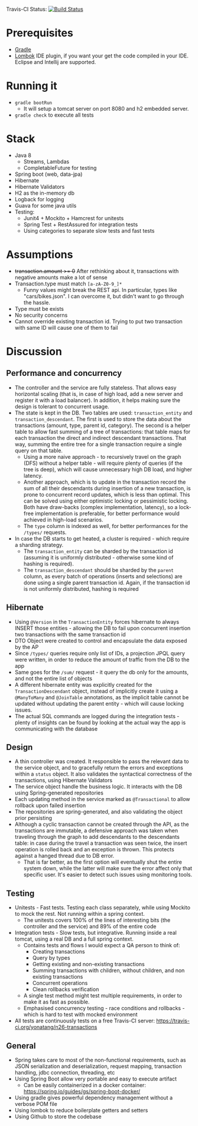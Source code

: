 Travis-CI Status: [![Build Status](https://travis-ci.org/yonatang/n26-transactions.svg?branch=master)](https://travis-ci.org/yonatang/n26-transactions)

# Prerequisites
* [Gradle](https://gradle.org/)
* [Lombok](https://projectlombok.org) IDE plugin, if you want your get the code compiled in your IDE. Eclipse and
  Intellij are supported.

# Running it
* ```gradle bootRun``` 
    * It will setup a tomcat server on port 8080 and h2 embedded server.
* ```gradle check``` to execute all tests

# Stack
* Java 8
    * Streams, Lambdas
    * CompletableFuture for testing
* Spring boot (web, data-jpa)
* Hibernate
* Hibernate Validators
* H2 as the in-memory db
* Logback for logging
* Guava for some java utils
* Testing:
    * Junit4 + Mockito + Hamcrest for unitests
    * Spring Test + RestAssured for integration tests
    * Using categories to separate slow tests and fast tests
 
# Assumptions
* ~~transaction.amount >= 0~~ After rethinking about it, transactions with negative amounts make a lot of sense
* Transaction.type must match ```[a-zA-Z0-9_]*```
    * Funny values might break the REST api. In particular, types like "cars/bikes.json". I can overcome it, but didn't want
      to go through the hassle.
* Type must be exists
* No security concerns
* Cannot override existing transaction id. Trying to put two transaction with same ID will cause one of them to fail

# Discussion
## Performance and concurrency
* The controller and the service are fully stateless. That allows easy horizontal scaling (that is, in case of high load, 
  add a new server and register it with a load balancer). In addition, it helps making sure the design is tolerant
  to concurrent usage.
* The state is kept in the DB. Two tables are used: ```transaction_entity``` and ```transaction_descendant```. The 
  first is used to store the data about the transactions (amount, type, parent id, category). The second is a helper 
  table to allow fast summing of a tree of transactions: that table maps for each transaction the direct and indirect
  descendant transactions. That way, summing the entire tree for a single transaction require a single query on that 
  table.
    * Using a more naive approach - to recursively travel on the graph (DFS) without a helper table - will require 
      plenty of queries (if the tree is deep), which will cause unnecessary high DB load, and higher latency.
    * Another approach, which is to update in the transaction record the sum of all their descendants during 
      insertion of a new transaction, is prone to concurrent record updates, which is less than optimal.
      This can be solved using either optimistic locking or pessimistic locking. Both have draw-backs (complex 
      implementation, latency), so a lock-free implementation is preferable, for better performance would achieved 
      in high-load scenarios.
    * The ```type``` column is indexed as well, for better performances for the ```/types/``` requests.  
* In case the DB starts to get heated, a cluster is required - which require a sharding strategy. 
    * The ```transaction_entity``` can be sharded by the transaction id (assuming it is uniformly distributed - 
      otherwise some kind of hashing is required).
    * The ```transaction_descendant``` should be sharded by the ```parent``` column, as every batch of operations 
      (inserts and selections) are done using a single parent transaction id. Again, if the transaction id is not
      uniformly distributed, hashing is required
      
## Hibernate
* Using ```@Version``` in the ```TransactionEntity``` forces hibernate to always INSERT those entities - allowing the DB
  to fail upon concurrent insertion two transactions with the same transaction id
* DTO Object were created to control and encapsulate the data exposed by the AP
* Since ```/types/``` queries require only list of IDs, a projection JPQL query were written, in order to reduce 
  the amount of traffic from the DB to the app
* Same goes for the ```/sum/``` request - it query the db only for the amounts, and not the entire list of objects
* A different hibernate entity was explicitly created for the ```TransactionDescendant``` object, instead of implicitly
  create it using a ```@ManyToMany``` and ```@JoinTable``` annotations, as the implicit table cannot be updated without
  updating the parent entity - which will cause locking issues.
* The actual SQL commands are logged during the integration tests - plenty of insights can be found by looking 
  at the actual way the app is communicating with the database
    
## Design
* A thin controller was created. It responsible to pass the relevant data to the service object, and to 
  gracefully return the errors and exceptions within a ```status``` object. It also validates the syntactical correctness of the 
  transactions, using Hibernate Validators
* The service object handle the business logic. It interacts with the DB using Spring-generated repositories
* Each updating method in the service marked as ```@Transactional``` to allow rollback upon failed insertion
* The repositories are spring-generated, and also validating the object prior persisting
* Although a cyclic transaction cannot be created through the API, as the transactions are immutable, a defensive
  approach was taken when traveling through the graph to add descendants to the descendants table: in case during
  the travel a transaction was seen twice, the insert operation is rolled back and an exception is thrown. This protects 
  against a hanged thread due to DB error.
    * That is far better, as the first option will eventually shut the entire system down, while the latter will 
      make sure the error affect only that specific user. It's easier to detect such issues using monitoring tools.
      

## Testing
* Unitests - Fast tests. Testing each class separately, while using Mockito to mock the rest. Not running within a 
  spring context.
    * The unitests covers 100% of the lines of interesting bits (the controller and the service) and 89% of the entire 
      code
* Integration tests - Slow tests, but integrative. Running inside a real tomcat, using a real DB and 
  a full spring context.
    * Contains tests and flows I would expect a QA person to think of:
        * Creating transactions
        * Query by types
        * Getting existing and non-existing transactions
        * Summing transactions with children, without children, and non existing transactions
        * Concurrent operations
        * Clean rollbacks verification
    * A single test method might test multiple requirements, in order to make it as fast as possible.
    * Emphasised concurrency testing - race conditions and rollbacks - which is hard to test with mocked environment
* All tests are continuously tests on a free Travis-CI server: https://travis-ci.org/yonatang/n26-transactions


## General
* Spring takes care to most of the non-functional requirements, such as JSON serialization and deserialization, 
  request mapping, transaction handling, jdbc connection, threading, etc
* Using Spring Boot allow very portable and easy to execute artifact
    * Can be easily containerized in a docker container: https://spring.io/guides/gs/spring-boot-docker/
* Using gradle gives powerful dependency management without a verbose POM file
* Using lombok to reduce boilerplate getters and setters
* Using Github to store the codebase

